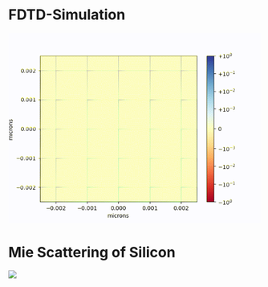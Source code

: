 # FDTD-Simulation
![](https://github.com/Maikuhl/FDTD-Simulation/blob/main/Timelapse.gif)

# Mie Scattering of Silicon
![](https://github.com/Maikuhl/FDTD-Simulation/blob/main/Test/mie_scattering-ez.gif)
